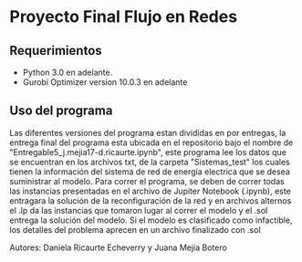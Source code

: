 # Proyecto Final Flujo en Redes

## Requerimientos
- Python 3.0 en adelante.
- Gurobi Optimizer version 10.0.3 en adelante

## Uso del programa
Las diferentes versiones del programa estan divididas en por entregas, la entrega final del programa esta 
ubicada en el repositorio bajo el nombre de "Entregable5_j.mejia17-d.ricaurte.ipynb", este programa lee los
datos que se encuentran en los archivos txt, de la carpeta "Sistemas_test" los cuales tienen la información 
del sistema de red de energía electrica que se desea suministrar al modelo. Para correr el programa, se deben
de correr todas las instancias presentadas en el archivo de Jupiter Notebook (.ipynb), este entragara la 
solución de la reconfiguración de la red y en archivos alternos el .lp da las instancias que tomaron lugar al
correr el modelo y el .sol entrega la solución del modelo. Si el modelo es clasificado como infactible, los 
detalles del problema aprecen en un archivo finalizado con .sol

Autores: Daniela Ricaurte Echeverry y Juana Mejía Botero
